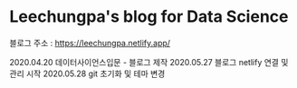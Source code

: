 # Leechungpa's blog for Data Science   

블로그 주소 : https://leechungpa.netlify.app/


2020.04.20 데이터사이언스입문 - 블로그 제작
2020.05.27 블로그 netlify 연결 및 관리 시작
2020.05.28 git 초기화 및 테마 변경